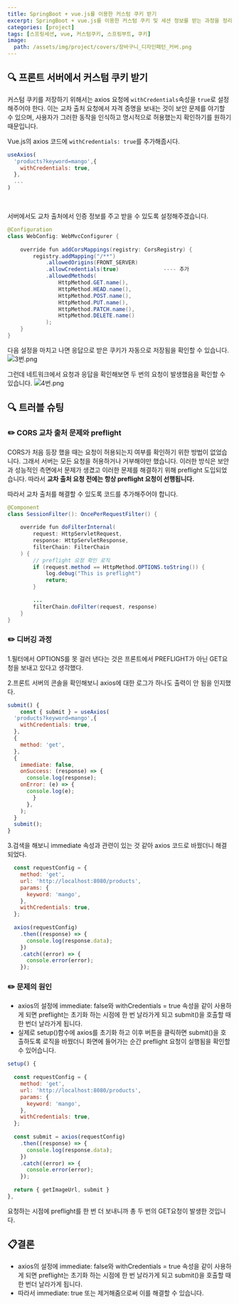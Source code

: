 ```yaml
---
title: SpringBoot + vue.js를 이용한 커스텀 쿠키 받기
excerpt: SpringBoot + vue.js를 이용한 커스텀 쿠키 및 세션 정보를 받는 과정을 정리해보았습니다.
categories: [project]
tags: [스프링세션, vue, 커스텀쿠키, 스프링부트, 쿠키]
image:
  path: /assets/img/project/covers/장바구니_디자인패턴_커버.png
---
```


## 🔍 프론트 서버에서 커스텀 쿠키 받기

커스텀 쿠키를 저장하기 위해서는 axios 요청에 `withCredentials`속성을 `true`로 설정해주어야 한다. 
이는 교차 출처 요청에서 자격 증명을 보내는 것이 보안 문제를 야기할 수 있으며, 사용자가 그러한 동작을 인식하고 명시적으로 허용했는지 확인하기를 원하기 때문입니다.

Vue.js의 axios 코드에 `withCredentials: true`를 추가해줍시다.
~~~javascript
useAxios(  
  'products?keyword=mango',{  
    withCredentials: true,  
  },  
  ...
)
~~~
<br>

서버에서도 교차 출처에서 인증 정보를 주고 받을 수 있도록 설정해주겠습니다.
~~~java
@Configuration  
class WebConfig: WebMvcConfigurer {  
  
    override fun addCorsMappings(registry: CorsRegistry) {  
        registry.addMapping("/**")  
            .allowedOrigins(FRONT_SERVER)  
            .allowCredentials(true)              ---- 추가
            .allowedMethods(  
                HttpMethod.GET.name(),  
                HttpMethod.HEAD.name(),  
                HttpMethod.POST.name(),  
                HttpMethod.PUT.name(),  
                HttpMethod.PATCH.name(),  
                HttpMethod.DELETE.name()  
            );  
    }  
}
~~~

다음 설정을 마치고 나면 응답으로 받은 쿠키가 자동으로 저장됨을 확인할 수 있습니다.
![3번.png](/assets/img/project/session/fix/3번.png)

그런데 네트워크에서 요청과 응답을 확인해보면 두 번의 요청이 발생했음을 확인할 수 있습니다.
![4번.png](/assets/img/project/session/fix/4번.png)

## 🔍 트러블 슈팅
### ✏️ CORS 교차 출처 문제와 preflight
 CORS가 처음 등장 했을 때는 요청이 허용되는지 여부를 확인하기 위한 방법이 없었습니다. 그래서 서버는 모든 요청을 허용하거나 거부해야만 했습니다.
 이러한 방식은 보안과 성능적인 측면에서 문제가 생겼고 이러한 문제를 해결하기 위해 preflight 도입되었습니다. 
 따라서 **교차 출처 요청 전에는 항상 preflight 요청이 선행됩니다.**

따라서 교차 출처를 해결할 수 있도록 코드를 추가해주어야 합니다.
~~~java
@Component  
class SessionFilter(): OncePerRequestFilter() {  
  
    override fun doFilterInternal(  
        request: HttpServletRequest,  
        response: HttpServletResponse,  
        filterChain: FilterChain  
    ) {  
		// preflight 요청 확인 로직
        if (request.method == HttpMethod.OPTIONS.toString()) {  
            log.debug("This is preflight")  
            return;  
        } 
        
		...
        filterChain.doFilter(request, response)  
    }  
}
~~~

### ✏️ 디버깅 과정
1.필터에서 OPTIONS를 못 걸러 낸다는 것은 프론트에서 PREFLIGHT가 아닌 GET요청을 보내고 있다고 생각했다.

2.프론트 서버의 콘솔을 확인해보니 axios에 대한 로그가 하나도 출력이 안 됨을 인지했다.
```javascript
submit() {
	const { submit } = useAxios(  
  'products?keyword=mango',{  
    withCredentials: true,  
  },  
  {  
    method: 'get',  
  },  
  {  
	immediate: false,  
	onSuccess: (response) => {  
	  console.log(response);  
	onError: (e) => {  
	  console.log(e);  
		}  
	  },  
	);
  }
  submit();
}
```
3.검색을 해보니 immediate 속성과 관련이 있는 것 같아 axios 코드로 바꿨더니 해결되었다.
```javascript
  const requestConfig = {  
    method: 'get',  
    url: 'http://localhost:8080/products',  
    params: {  
      keyword: 'mango',  
    },  
    withCredentials: true,  
  };  
    
  axios(requestConfig)  
    .then((response) => {  
      console.log(response.data);  
    })  
    .catch((error) => {  
      console.error(error);  
    });
```

### ✏️ 문제의 원인
 - axios의 설정에 immediate: false와 withCredentials = true 속성을 같이 사용하게 되면 preflight는 초기화 하는 시점에 한 번 날라가게 되고 submit()을 호출할 때 한 번더 날라가게 됩니다.
 - 실제로 setup()함수에 axios를 초기화 하고 이후 버튼을 클릭하면 submit()을 호출하도록 로직을 바꿨더니 화면에 들어가는 순간 preflight 요청이 실행됨을 확인할 수 있어습니다.
~~~javascript
setup() {  
  
  const requestConfig = {  
    method: 'get',  
    url: 'http://localhost:8080/products',  
    params: {  
      keyword: 'mango',  
    },  
    withCredentials: true,  
  };  
  
  const submit = axios(requestConfig)  
    .then((response) => {  
      console.log(response.data);  
    })  
    .catch((error) => {  
      console.error(error);  
    });  
  
  return { getImageUrl, submit }  
},
~~~

요청하는 시점에 preflight를 한 번 더 보내니까 총 두 번의 GET요청이 발생한 것입니다. 

## 📋결론
  - axios의 설정에 immediate: false와 withCredentials = true 속성을 같이 사용하게 되면 preflight는 초기화 하는 시점에 한 번 날라가게 되고 submit()을 호출할 때 한 번더 날라가게 됩니다.
  - 따라서 immediate: true 또는 제거해줌으로써 이를 해결할 수 있습니다.
